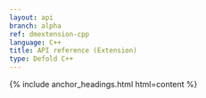 ```yaml
---
layout: api
branch: alpha
ref: dmextension-cpp
language: C++
title: API reference (Extension)
type: Defold C++
---
```

{% include anchor_headings.html html=content %}